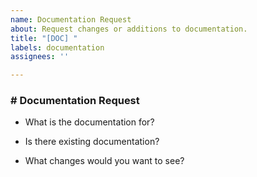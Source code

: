 ```yaml
---
name: Documentation Request
about: Request changes or additions to documentation.
title: "[DOC] "
labels: documentation
assignees: ''

---
```


### \# Documentation Request  
- What is the documentation for?  
<!---
  This can be an existing feature in ARRCON, something on github, or documentation for source code.
--->

- Is there existing documentation?  
<!--- 
  If there is no existing documentation, put "No"
  If there is already related documentation, please describe where to find it, and why you found it confusing. 
  (I tend to have problems with word choice sometimes, so these reports are highly appreciated.)
--->

- What changes would you want to see?
